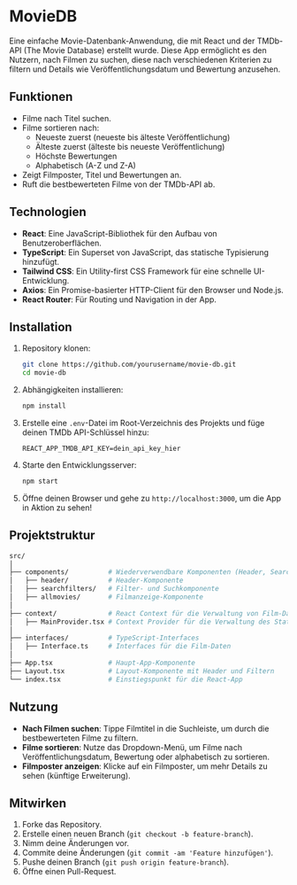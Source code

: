 
# MovieDB

Eine einfache Movie-Datenbank-Anwendung, die mit React und der TMDb-API (The Movie Database) erstellt wurde. Diese App ermöglicht es den Nutzern, nach Filmen zu suchen, diese nach verschiedenen Kriterien zu filtern und Details wie Veröffentlichungsdatum und Bewertung anzusehen.

## Funktionen

- Filme nach Titel suchen.
- Filme sortieren nach:
  - Neueste zuerst (neueste bis älteste Veröffentlichung)
  - Älteste zuerst (älteste bis neueste Veröffentlichung)
  - Höchste Bewertungen
  - Alphabetisch (A-Z und Z-A)
- Zeigt Filmposter, Titel und Bewertungen an.
- Ruft die bestbewerteten Filme von der TMDb-API ab.

## Technologien

- **React**: Eine JavaScript-Bibliothek für den Aufbau von Benutzeroberflächen.
- **TypeScript**: Ein Superset von JavaScript, das statische Typisierung hinzufügt.
- **Tailwind CSS**: Ein Utility-first CSS Framework für eine schnelle UI-Entwicklung.
- **Axios**: Ein Promise-basierter HTTP-Client für den Browser und Node.js.
- **React Router**: Für Routing und Navigation in der App.

## Installation

1. Repository klonen:
   ```bash
   git clone https://github.com/yourusername/movie-db.git
   cd movie-db
   ```

2. Abhängigkeiten installieren:
   ```bash
   npm install
   ```

3. Erstelle eine `.env`-Datei im Root-Verzeichnis des Projekts und füge deinen TMDb API-Schlüssel hinzu:
   ```
   REACT_APP_TMDB_API_KEY=dein_api_key_hier
   ```

4. Starte den Entwicklungsserver:
   ```bash
   npm start
   ```

5. Öffne deinen Browser und gehe zu `http://localhost:3000`, um die App in Aktion zu sehen!

## Projektstruktur

```bash
src/
│
├── components/          # Wiederverwendbare Komponenten (Header, SearchFilters, etc.)
│   ├── header/          # Header-Komponente
│   ├── searchfilters/   # Filter- und Suchkomponente
│   ├── allmovies/       # Filmanzeige-Komponente
│
├── context/             # React Context für die Verwaltung von Film-Daten
│   ├── MainProvider.tsx # Context Provider für die Verwaltung des States
│
├── interfaces/          # TypeScript-Interfaces
│   ├── Interface.ts     # Interfaces für die Film-Daten
│
├── App.tsx              # Haupt-App-Komponente
├── Layout.tsx           # Layout-Komponente mit Header und Filtern
└── index.tsx            # Einstiegspunkt für die React-App
```

## Nutzung

- **Nach Filmen suchen**: Tippe Filmtitel in die Suchleiste, um durch die bestbewerteten Filme zu filtern.
- **Filme sortieren**: Nutze das Dropdown-Menü, um Filme nach Veröffentlichungsdatum, Bewertung oder alphabetisch zu sortieren.
- **Filmposter anzeigen**: Klicke auf ein Filmposter, um mehr Details zu sehen (künftige Erweiterung).

## Mitwirken

1. Forke das Repository.
2. Erstelle einen neuen Branch (`git checkout -b feature-branch`).
3. Nimm deine Änderungen vor.
4. Commite deine Änderungen (`git commit -am 'Feature hinzufügen'`).
5. Pushe deinen Branch (`git push origin feature-branch`).
6. Öffne einen Pull-Request.